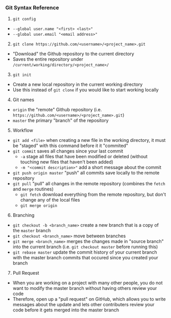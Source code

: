 ### Git Syntax Reference

1. `git config`
  - `--global user.name "<first> <last>"`
  - `--global user.email "<email address>"`

2. `git clone https://github.com/<username>/<project_name>.git`
  - "Download" the Github repository to the current directory
  - Saves the entire repository under `/current/working/directory/<project_name>/`

3. `git init`
  - Create a new local repository in the current working directory
  - Use this instead of `git clone` if you would like to start working locally

4. Git names
  - `origin` the "remote" Github repository (i.e. `https://github.com/<username>/<project_name>.git`)
  - `master` the primary "branch" of the repository

5. Workflow
  - `git add <file>` when creating a new file in the working directory, it must be "staged" with this command before it it "commited"
  - `git commit` saves all changes since your last commit
    - `-a` stage all files that have been modified or deleted (without touching new files that haven't been added)
    - `-m "<commit description>"` add a short message about the commit
  - `git push origin master` "push" all commits save locally to the remote repository
  - `git pull` "pull" all changes in the remote repository (combines the `fetch` and `merge` routines)
    - `git fetch` download everything from the remote repository, but don't change any of the local files
    - `git merge origin`

6. Branching
  - `git checkout -b <branch_name>` create a new branch that is a copy of the `master` branch
  - `git checkout <branch_name>` move between branches
  - `git merge <branch_name>` merges the changes made in "source branch" into the current branch (i.e. `git checkout master` before running this)
  - `git rebase master` update the commit history of your current branch with the master branch commits that occured since you created your branch

7. Pull Request
  - When you are working on a project with many other people, you do not want to modify the master branch without having others review your code
  - Therefore, open up a "pull request" on GitHub, which allows you to write messages about the update and lets other contributers review your code before it gets merged into the master branch
